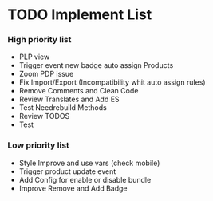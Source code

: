 # TODO Implement List

### High priority list
* PLP view 
* Trigger event new badge auto assign Products
* Zoom PDP issue
* Fix Import/Export (Incompatibility whit auto assign rules)
* Remove Comments and Clean Code
* Review Translates and Add ES
* Test Needrebuild Methods
* Review TODOS
* Test

### Low priority list
* Style Improve and use vars (check mobile)
* Trigger product update event
* Add Config for enable or disable bundle
* Improve Remove and Add Badge